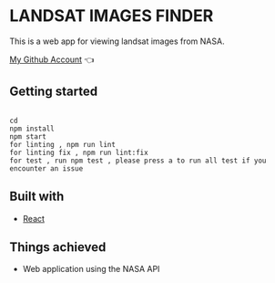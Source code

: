 # LANDSAT IMAGES FINDER

This is a web app for viewing landsat images from NASA.

[My Github Account](https://github.com/kingebere) :point_left:

## Getting started

```

cd 
npm install
npm start
for linting , npm run lint
for linting fix , npm run lint:fix
for test , run npm test , please press a to run all test if you encounter an issue

```

## Built with

- [React](https://reactjs.org/)

## Things achieved

- Web application using the NASA API

